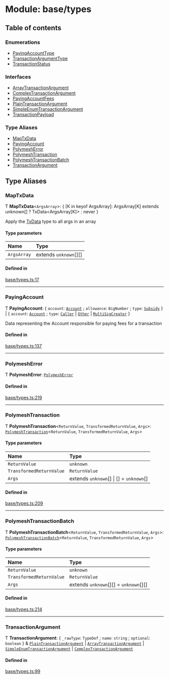 # Module: base/types

## Table of contents

### Enumerations

- [PayingAccountType](../wiki/base.types.PayingAccountType)
- [TransactionArgumentType](../wiki/base.types.TransactionArgumentType)
- [TransactionStatus](../wiki/base.types.TransactionStatus)

### Interfaces

- [ArrayTransactionArgument](../wiki/base.types.ArrayTransactionArgument)
- [ComplexTransactionArgument](../wiki/base.types.ComplexTransactionArgument)
- [PayingAccountFees](../wiki/base.types.PayingAccountFees)
- [PlainTransactionArgument](../wiki/base.types.PlainTransactionArgument)
- [SimpleEnumTransactionArgument](../wiki/base.types.SimpleEnumTransactionArgument)
- [TransactionPayload](../wiki/base.types.TransactionPayload)

### Type Aliases

- [MapTxData](../wiki/base.types#maptxdata)
- [PayingAccount](../wiki/base.types#payingaccount)
- [PolymeshError](../wiki/base.types#polymesherror)
- [PolymeshTransaction](../wiki/base.types#polymeshtransaction)
- [PolymeshTransactionBatch](../wiki/base.types#polymeshtransactionbatch)
- [TransactionArgument](../wiki/base.types#transactionargument)

## Type Aliases

### MapTxData

Ƭ **MapTxData**\<`ArgsArray`\>: \{ [K in keyof ArgsArray]: ArgsArray[K] extends unknown[] ? TxData\<ArgsArray[K]\> : never }

Apply the [TxData](../wiki/api.procedures.types.TxData) type to all args in an array

#### Type parameters

| Name | Type |
| :------ | :------ |
| `ArgsArray` | extends `unknown`[][] |

#### Defined in

[base/types.ts:17](https://github.com/PolymeshAssociation/polymesh-sdk/blob/9a8715021/src/base/types.ts#L17)

___

### PayingAccount

Ƭ **PayingAccount**: \{ `account`: [`Account`](../wiki/api.entities.Account.Account) ; `allowance`: `BigNumber` ; `type`: [`Subsidy`](../wiki/base.types.PayingAccountType#subsidy)  } \| \{ `account`: [`Account`](../wiki/api.entities.Account.Account) ; `type`: [`Caller`](../wiki/base.types.PayingAccountType#caller) \| [`Other`](../wiki/base.types.PayingAccountType#other) \| [`MultiSigCreator`](../wiki/base.types.PayingAccountType#multisigcreator)  }

Data representing the Account responsible for paying fees for a transaction

#### Defined in

[base/types.ts:137](https://github.com/PolymeshAssociation/polymesh-sdk/blob/9a8715021/src/base/types.ts#L137)

___

### PolymeshError

Ƭ **PolymeshError**: [`PolymeshError`](../wiki/base.PolymeshError.PolymeshError)

#### Defined in

[base/types.ts:219](https://github.com/PolymeshAssociation/polymesh-sdk/blob/9a8715021/src/base/types.ts#L219)

___

### PolymeshTransaction

Ƭ **PolymeshTransaction**\<`ReturnValue`, `TransformedReturnValue`, `Args`\>: [`PolymeshTransaction`](../wiki/base.PolymeshTransaction.PolymeshTransaction)\<`ReturnValue`, `TransformedReturnValue`, `Args`\>

#### Type parameters

| Name | Type |
| :------ | :------ |
| `ReturnValue` | `unknown` |
| `TransformedReturnValue` | `ReturnValue` |
| `Args` | extends `unknown`[] \| [] = `unknown`[] |

#### Defined in

[base/types.ts:209](https://github.com/PolymeshAssociation/polymesh-sdk/blob/9a8715021/src/base/types.ts#L209)

___

### PolymeshTransactionBatch

Ƭ **PolymeshTransactionBatch**\<`ReturnValue`, `TransformedReturnValue`, `Args`\>: [`PolymeshTransactionBatch`](../wiki/base.PolymeshTransactionBatch.PolymeshTransactionBatch)\<`ReturnValue`, `TransformedReturnValue`, `Args`\>

#### Type parameters

| Name | Type |
| :------ | :------ |
| `ReturnValue` | `unknown` |
| `TransformedReturnValue` | `ReturnValue` |
| `Args` | extends `unknown`[][] = `unknown`[][] |

#### Defined in

[base/types.ts:214](https://github.com/PolymeshAssociation/polymesh-sdk/blob/9a8715021/src/base/types.ts#L214)

___

### TransactionArgument

Ƭ **TransactionArgument**: \{ `_rawType`: `TypeDef` ; `name`: `string` ; `optional`: `boolean`  } & [`PlainTransactionArgument`](../wiki/base.types.PlainTransactionArgument) \| [`ArrayTransactionArgument`](../wiki/base.types.ArrayTransactionArgument) \| [`SimpleEnumTransactionArgument`](../wiki/base.types.SimpleEnumTransactionArgument) \| [`ComplexTransactionArgument`](../wiki/base.types.ComplexTransactionArgument)

#### Defined in

[base/types.ts:99](https://github.com/PolymeshAssociation/polymesh-sdk/blob/9a8715021/src/base/types.ts#L99)
